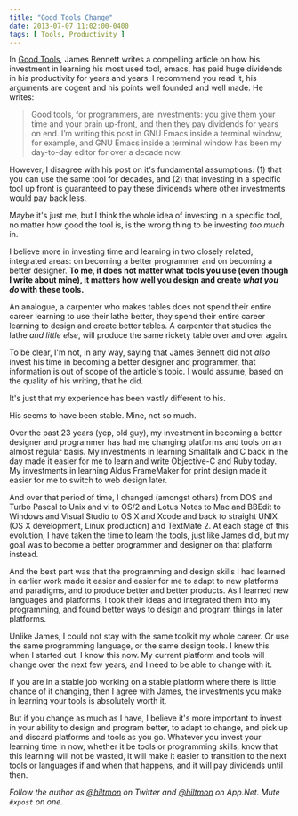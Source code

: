 ```yaml
---
title: "Good Tools Change"
date: 2013-07-07 11:02:00-0400
tags: [ Tools, Productivity ]
---
```


In [Good Tools](http://www.b-list.org/weblog/2013/apr/05/good-tools/), James Bennett writes a compelling article on how his investment in learning his most used tool, emacs, has paid huge dividends in his productivity for years and years. I recommend you read it, his arguments are cogent and his points well founded and well made. He writes:

> Good tools, for programmers, are investments: you give them your time and your brain up-front, and then they pay dividends for years on end. I’m writing this post in GNU Emacs inside a terminal window, for example, and GNU Emacs inside a terminal window has been my day-to-day editor for over a decade now.

However, I disagree with his post on it's fundamental assumptions: (1) that you can use the same tool for decades, and (2) that investing in a specific tool up front is guaranteed to pay these dividends where other investments would pay back less.

Maybe it's just me, but I think the whole idea of investing in a specific tool, no matter how good the tool is, is the wrong thing to be investing *too much* in.

I believe more in investing time and learning in two closely related, integrated areas: on becoming a better programmer and on becoming a better designer. **To me, it does not matter what tools you use (even though I write about mine), it matters how well you design and create *what you do* with these tools.**

An analogue, a carpenter who makes tables does not spend their entire career learning to use their lathe better, they spend their entire career learning to design and create better tables. A carpenter that studies the lathe *and little else*, will produce the same rickety table over and over again.

To be clear, I'm not, in any way, saying that James Bennett did not *also* invest his time in becoming a better designer and programmer, that information is out of scope of the article's topic. I would assume, based on the quality of his writing, that he did.

It's just that my experience has been vastly different to his.

His seems to have been stable. Mine, not so much.

Over the past 23 years (yep, old guy), my investment in becoming a better designer and programmer has had me changing platforms and tools on an almost regular basis. My investments in learning Smalltalk and C back in the day made it easier for me to learn and write Objective-C and Ruby today. My investments in learning Aldus FrameMaker for print design made it easier for me to switch to web design later.

And over that period of time, I changed (amongst others) from DOS and Turbo Pascal to Unix and vi to OS/2 and Lotus Notes to Mac and BBEdit to Windows and Visual Studio to OS X and Xcode and back to straight UNIX (OS X development, Linux production) and TextMate 2. At each stage of this evolution, I have taken the time to learn the tools, just like James did, but my goal was to become a better programmer and designer on that platform instead.

And the best part was that the programming and design skills I had learned in earlier work made it easier and easier for me to adapt to new platforms and paradigms, and to produce better and better products. As I learned new languages and platforms, I took their ideas and integrated them into my programming, and found better ways to design and program things in later platforms.

Unlike James, I could not stay with the same toolkit my whole career. Or use the same programming language, or the same design tools. I knew this when I started out. I know this now. My current platform and tools will change over the next few years, and I need to be able to change with it.

If you are in a stable job working on a stable platform where there is little chance of it changing, then I agree with James, the investments you make in learning your tools is absolutely worth it.

But if you change as much as I have, I believe it's more important to invest in your ability to design and program better, to adapt to change, and pick up and discard platforms and tools as you go. Whatever you invest your learning time in now, whether it be tools or programming skills, know that this learning will not be wasted, it will make it easier to transition to the next tools or languages if and when that happens, and it will pay dividends until then.

*Follow the author as [@hiltmon](https://twitter.com/hiltmon) on Twitter and [@hiltmon](http://alpha.app.net/hiltmon) on App.Net. Mute `#xpost` on one.*
